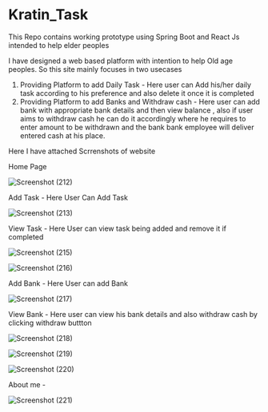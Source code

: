 # Kratin_Task
This Repo contains working prototype using Spring Boot and React Js intended to help elder peoples

I have designed a web based platform with intention to help Old age peoples.
So this site mainly focuses in two usecases 
1) Providing Platform to add Daily Task - Here user can Add his/her daily task according to his preference and also delete it once it is completed
2) Providing Platform to add Banks and Withdraw cash - Here user can add bank with appropriate bank details and then view balance , also if user aims to withdraw cash he can do it accordingly where he requires to enter amount to be withdrawn and the bank bank employee will deliver entered cash at his place.


Here I have attached Scrrenshots of website


Home Page


![Screenshot (212)](https://user-images.githubusercontent.com/66965756/140648626-511eaa1c-7e92-49e6-b915-7ed399fe407d.png)


Add Task - Here User Can Add Task


![Screenshot (213)](https://user-images.githubusercontent.com/66965756/140648858-e865bf05-e7eb-439d-a117-65439b3423f8.png)


View Task - Here User can view task being added and remove it if completed


![Screenshot (215)](https://user-images.githubusercontent.com/66965756/140648986-e3b550e8-0e8a-4646-9696-e6f0ea1456e4.png)


![Screenshot (216)](https://user-images.githubusercontent.com/66965756/140648994-9a0d8275-17cc-46cd-9d0c-f2bcbd48c5c7.png)


Add Bank - Here User can add Bank


![Screenshot (217)](https://user-images.githubusercontent.com/66965756/140649138-213191b3-e54d-4fe2-9002-ceb37a748198.png)


 View Bank - Here user can view his bank details and also withdraw cash by clicking withdraw buttton


 ![Screenshot (218)](https://user-images.githubusercontent.com/66965756/140649198-f1246863-61dc-47c7-b7d7-14878d85e68d.png)


![Screenshot (219)](https://user-images.githubusercontent.com/66965756/140649294-f2350cb1-4ef2-436f-badd-9a1e503fb951.png)


![Screenshot (220)](https://user-images.githubusercontent.com/66965756/140649308-65c49f6c-fc16-4fc6-b65c-9c6e1af67b07.png)


About me -


![Screenshot (221)](https://user-images.githubusercontent.com/66965756/140649343-70a00f90-5a60-4277-a289-f89b206b06e4.png)

 

